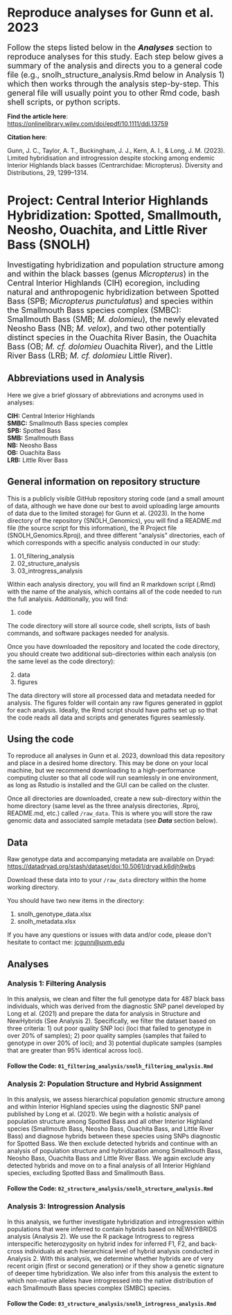 # Reproduce analyses for Gunn et al. 2023
<font size="+1">Follow the steps listed below in the <b><i>Analyses</i></b> section to reproduce analyses for this study. Each step below gives a summary of the analysis and directs you to a general code file (e.g., snolh_structure_analysis.Rmd below in Analysis 1) which then works through the analysis step-by-step. This general file will usually point you to other Rmd code, bash shell scripts, or python scripts.</font>

<b>Find the article here</b>: <a href="url">https://onlinelibrary.wiley.com/doi/epdf/10.1111/ddi.13759</a>

<b>Citation here</b>: 

Gunn, J. C., Taylor, A. T., Buckingham, J. J., Kern, A. I., & Long, J. M. (2023). Limited hybridisation and introgression despite stocking among endemic Interior Highlands black basses (Centrarchidae: Micropterus). Diversity and Distributions, 29, 1299–1314.

# Project: Central Interior Highlands Hybridization: Spotted, Smallmouth, Neosho, Ouachita, and Little River Bass (SNOLH)
<font size="+1">Investigating hybridization and population structure among and within the black basses (genus <i>Micropterus</i>) in the Central Interior Highlands (CIH) ecoregion, including natural and anthropogenic hybridization between Spotted Bass (SPB; <i>Micropterus punctulatus</i>) and species within the Smallmouth Bass species complex (SMBC): Smallmouth Bass (SMB; <i>M. dolomieu</i>), the newly elevated Neosho Bass (NB; <i>M. velox</i>), and two other potentially distinct species in the Ouachita River Basin, the Ouachita Bass (OB; <i>M. cf. dolomieu </i> Ouachita River), and the Little River Bass (LRB; <i>M. cf. dolomieu </i> Little River).</font>

## Abbreviations used in Analysis
Here we give a brief glossary of abbreviations and acronyms used in analyses:

<b>CIH:</b> Central Interior Highlands <br>
<b>SMBC:</b> Smallmouth Bass species complex <br>
<b>SPB:</b> Spotted Bass <br>
<b>SMB:</b> Smallmouth Bass <br>
<b>NB:</b> Neosho Bass <br>
<b>OB:</b> Ouachita Bass <br>
<b>LRB:</b> Little River Bass <br>

## General information on repository structure
This is a publicly visible GitHub repository storing code (and a small amount of data, although we have done our best to avoid uploading large amounts of data due to the limited storage) for Gunn et al. (2023). In the home directory of the repository (SNOLH_Genomics), you will find a README.md file (the source script for this information), the R Project file (SNOLH_Genomics.Rproj), and three different "analysis" directories, each of which corresponds with a specific analysis conducted in our study:

1) 01_filtering_analysis
2) 02_structure_analysis
3) 03_introgress_analysis

Within each analysis directory, you will find an R markdown script (.Rmd) with the name of the analysis, which contains all of the code needed to run the full analysis. Additionally, you will find:

1) code

The code directory will store all source code, shell scripts, lists of bash commands, and software packages needed for analysis. 

Once you have downloaded the repository and located the code directory, you should create two additional sub-directories within each analysis (on the same level as the code directory):

2) data
3) figures

The data directory will store all processed data and metadata needed for analysis. The figures folder will contain any raw figures generated in ggplot for each analysis. Ideally, the Rmd script should have paths set up so that the code reads all data and scripts and generates figures seamlessly.

## Using the code
To reproduce all analyses in Gunn et al. 2023, download this data repository and place in a desired home directory. This may be done on your local machine, but we recommend downloading to a high-performance computing cluster so that all code will run seamlessly in one environment, as long as Rstudio is installed and the GUI can be called on the cluster.

Once all directories are downloaded, create a new sub-directory within the home directory (same level as the three analysis directories, .Rproj, README.md, etc.) called `/raw_data`. This is where you will store the raw genomic data and associated sample metadata (see <i><b>Data</i></b> section below).

## Data
Raw genotype data and accompanying metadata are available on Dryad: <a href="url">https://datadryad.org/stash/dataset/doi:10.5061/dryad.k6djh9wbs</a>

Download these data into to your `/raw_data` directory within the home working directory.

You should have two new items in the directory: <br>

1. snolh_genotype_data.xlsx <br>
2. snolh_metadata.xlsx <br>

If you have any questions or issues with data and/or code, please don't hesitate to contact me: jcgunn@uvm.edu

## Analyses

### Analysis 1: Filtering Analysis
In this analysis, we clean and filter the full genotype data for 487 black bass individuals, which was derived from the diagnostic SNP panel developed by Long et al. (2021) and prepare the data for analysis in Structure and NewHybrids (See Analysis 2). Specifically, we filter the dataset based on three criteria: 1) out poor quality SNP loci (loci that failed to genotype in over 20% of samples); 2) poor quality samples (samples that failed to genotype in over 20% of loci); and 3) potential duplicate samples (samples that are greater than 95% identical across loci).

#### Follow the Code: `01_filtering_analysis/snolh_filtering_analysis.Rmd`

### Analysis 2: Population Structure and Hybrid Assignment
In this analysis, we assess hierarchical population genomic structure among and within Interior Highland species using the diagnostic SNP panel published by Long et al. (2021). We begin with a holistic analysis of population structure among Spotted Bass and all other Interior Highland species (Smallmouth Bass, Neosho Bass, Ouachita Bass, and Little River Bass) and diagnose hybrids between these species using SNPs diagnostic for Spotted Bass. We then exclude detected hybrids and continue with an analysis of population structure and hybridization among Smallmouth Bass, Neosho Bass, Ouachita Bass and Little River Bass. We again exclude any detected hybrids and move on to a final analysis of all Interior Highland species, excluding Spotted Bass and Smallmouth Bass.

#### Follow the Code: `02_structure_analysis/snolh_structure_analysis.Rmd`

### Analysis 3: Introgression Analysis
In this analysis, we further investigate hybridization and introgression within populations that were inferred to contain hybrids based on NEWHYBRIDS analysis (Analysis 2). We use the R package Introgress to regress interspecific heterozygosity on hybrid index for inferred F1, F2, and back-cross individuals at each hierarchical level of hybrid analysis conducted in Analysis 2. With this analysis, we determine whether hybrids are of very recent origin (first or second generation) or if they show a genetic signature of deeper time hybridization. We also infer from this analysis the extent to which non-native alleles have introgressed into the native distribution of each Smallmouth Bass species complex (SMBC) species.

#### Follow the Code: `03_structure_analysis/snolh_introgress_analysis.Rmd`
